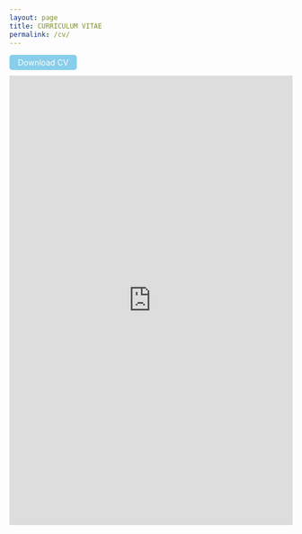 ```yaml
---
layout: page
title: CURRICULUM VITAE
permalink: /cv/
---
```

<!--
<h2 class="title">CURRICULUM VITAE</h2>

<a href="https://jie-duan.com/files/CV_JMC.pdf" target="_blank"><i class="fas fa-file-pdf"></i> Download CV</a>
-->

<!-- 添加下载按钮 -->
<a href="https://jie-duan.com/files/CV_JMC.pdf" target="_blank" style="display: inline-block; margin-bottom: 10px; padding: 5px 15px; background-color: #87CEEB; color: white; text-decoration: none; border-radius: 5px; font-size: 14px;">
  <i class="fas fa-file-pdf"></i> Download CV
</a>

<!-- 使用Google Docs查看器嵌入PDF -->
<iframe src="https://docs.google.com/viewer?url=https://jie-duan.com/files/CV_JMC.pdf&embedded=true" width="100%" height="800px" style="border: none;"></iframe>

